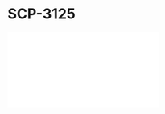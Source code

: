 # SCP-3125
                        


<iframe frameborder='0' scrolling='auto' class='html-block-iframe' src='/scp-3125/html/1470a7b378671a5650abcd229d8136ea83305607-4559239031945772210' allowtransparency='true' />



                    